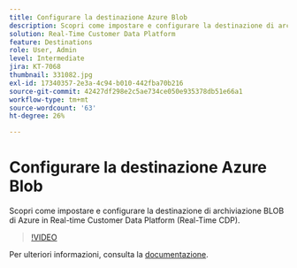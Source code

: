 ```yaml
---
title: Configurare la destinazione Azure Blob
description: Scopri come impostare e configurare la destinazione di archiviazione BLOB di Azure in Real-time Customer Data Platform (Real-Time CDP).
solution: Real-Time Customer Data Platform
feature: Destinations
role: User, Admin
level: Intermediate
jira: KT-7068
thumbnail: 331082.jpg
exl-id: 17340357-2e3a-4c94-b010-442fba70b216
source-git-commit: 42427df298e2c5ae734ce050e935378db51e66a1
workflow-type: tm+mt
source-wordcount: '63'
ht-degree: 26%

---
```


# Configurare la destinazione Azure Blob

Scopri come impostare e configurare la destinazione di archiviazione BLOB di Azure in Real-time Customer Data Platform (Real-Time CDP).

>[!VIDEO](https://video.tv.adobe.com/v/331082/?quality=12&learn=on)

Per ulteriori informazioni, consulta la [documentazione](https://experienceleague.adobe.com/docs/experience-platform/destinations/catalog/cloud-storage/azure-blob.html).
